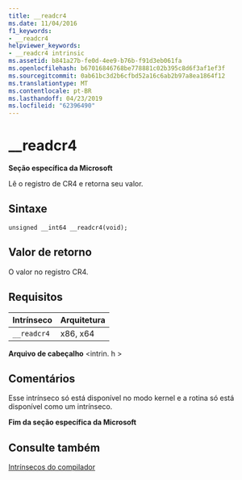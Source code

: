 ```yaml
---
title: __readcr4
ms.date: 11/04/2016
f1_keywords:
- __readcr4
helpviewer_keywords:
- __readcr4 intrinsic
ms.assetid: b841a27b-fe0d-4ee9-b76b-f91d3eb061fa
ms.openlocfilehash: b67016846768be778881c02b395c8d6f3af1ef3f
ms.sourcegitcommit: 0ab61bc3d2b6cfbd52a16c6ab2b97a8ea1864f12
ms.translationtype: MT
ms.contentlocale: pt-BR
ms.lasthandoff: 04/23/2019
ms.locfileid: "62396490"
---
```

# <a name="readcr4"></a>__readcr4

**Seção específica da Microsoft**

Lê o registro de CR4 e retorna seu valor.

## <a name="syntax"></a>Sintaxe

```
unsigned __int64 __readcr4(void);
```

## <a name="return-value"></a>Valor de retorno

O valor no registro CR4.

## <a name="requirements"></a>Requisitos

|Intrínseco|Arquitetura|
|---------------|------------------|
|`__readcr4`|x86, x64|

**Arquivo de cabeçalho** \<intrin. h >

## <a name="remarks"></a>Comentários

Esse intrínseco só está disponível no modo kernel e a rotina só está disponível como um intrínseco.

**Fim da seção específica da Microsoft**

## <a name="see-also"></a>Consulte também

[Intrínsecos do compilador](../intrinsics/compiler-intrinsics.md)